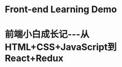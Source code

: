 Front-end Learning Demo
=========================================

前端小白成长记---从HTML+CSS+JavaScript到React+Redux
=========================================

